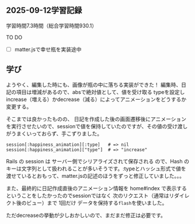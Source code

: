 ## 2025-09-12学習記録
学習時間7.3時間（総合学習時間930.1）

TO DO
- [ ] matter.jsで幸せ瓶を実装途中


## 学び
ようやく、編集した時にも、画像が瓶の中に落ちる実装ができた！
編集時、日記の項目は増減があるので、absで絶対値として、値を受け取る
typeを設定しincrease（増える）かdecrease（減る）によってアニメーションをどうするか変更する。

そこまでは良かったものの、
日記を作成した後の画面遷移後にアニメーションを実行させたいので、sessionで値を保持していたのですが、その値の受け渡しがうまくいっておらず、手こずりました。
```
session[:happiness_animation][:type]   # => nil
session[:happiness_animation]["type"]  # => "increase"

```
Rails の session は サーバー側でシリアライズされて保存される ので、Hash のキーは文字列として扱われることが多いそうです。:typeとハッシュ形式で値を渡せているとおもって、matter.jsの記述のほうをずっと修正していました。。。

また、最終的に日記作成直後のアニメーション情報を home#index で表示するということをしたかったのでsessionではなく
次のリクエスト（通常はリダイレクト後のビュー）まで 1回だけ データを保持する`flash`を使いました。

ただdecreaseの挙動が少しおかしいので、まだまだ修正は必要です。
